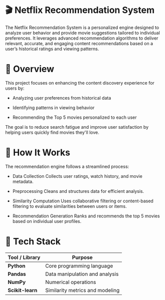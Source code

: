 # 🎬 Netflix Recommendation System

The Netflix Recommendation System is a personalized engine designed to analyze user behavior and provide movie suggestions tailored to individual preferences. It leverages advanced recommendation algorithms to deliver relevant, accurate, and engaging content recommendations based on a user’s historical ratings and viewing patterns.

# 📌 Overview

This project focuses on enhancing the content discovery experience for users by:

* Analyzing user preferences from historical data

* Identifying patterns in viewing behavior

* Recommending the Top 5 movies personalized to each user

The goal is to reduce search fatigue and improve user satisfaction by helping users quickly find movies they'll love.

# 🧠 How It Works

The recommendation engine follows a streamlined process:

* Data Collection
  Collects user ratings, watch history, and movie metadata.

* Preprocessing
  Cleans and structures data for efficient analysis.

* Similarity Computation
  Uses collaborative filtering or content-based filtering to evaluate similarities between users or items.

* Recommendation Generation
  Ranks and recommends the top 5 movies based on individual user profiles.

# 🔧 Tech Stack

| Tool / Library   | Purpose                             |
|------------------|-------------------------------------|
| **Python**       | Core programming language           |
| **Pandas**       | Data manipulation and analysis      |
| **NumPy**        | Numerical operations                |
| **Scikit-learn** | Similarity metrics and modeling     |





